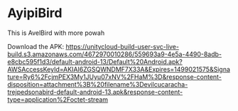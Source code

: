 # AyipiBird
This is AvelBird with more powah

Download the APK: https://unitycloud-build-user-svc-live-build.s3.amazonaws.com/4672970010286/559693a9-4e5a-4490-8adb-e8cbc595f1d3/default-android-13/Default%20Android.apk?AWSAccessKeyId=AKIAI6ZGSQWNDMF7X33A&Expires=1499021575&Signature=Ry6%2FcjmPEX3My1JUyu07xNV%2FHaM%3D&response-content-disposition=attachment%3B%20filename%3Devilcucaracha-trejpedsonabird-default-android-13.apk&response-content-type=application%2Foctet-stream

